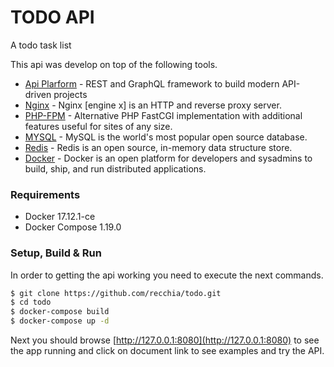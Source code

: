 # TODO API
A todo task list


This api was develop on top of the following tools.

* [Api Plarform](https://api-platform.com) - REST and GraphQL framework to build modern API-driven projects
* [Nginx](https://nginx.org/en/) - Nginx [engine x] is an HTTP and reverse proxy server.
* [PHP-FPM](https://php-fpm.org/) - Alternative PHP FastCGI implementation with additional features useful for sites of any size.
* [MYSQL](https://www.mysql.com/) - MySQL is the world's most popular open source database.
* [Redis](https://redis.io/) - Redis is an open source, in-memory data structure store.
* [Docker](https://www.docker.com/) - Docker is an open platform for developers and sysadmins to build, ship, and run distributed applications.

### Requirements

  - Docker 17.12.1-ce
  - Docker Compose 1.19.0
  
### Setup, Build & Run

In order to getting the api working you need to execute the next commands.

```sh
$ git clone https://github.com/recchia/todo.git
$ cd todo
$ docker-compose build
$ docker-compose up -d
```

Next you should browse [http://127.0.0.1:8080](http://127.0.0.1:8080) to see the app running and click on document link to see examples and try the API.
